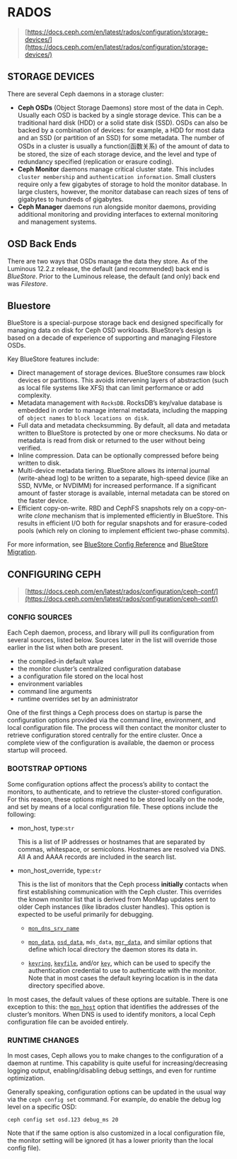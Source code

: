 # RADOS



> [https://docs.ceph.com/en/latest/rados/configuration/storage-devices/](https://docs.ceph.com/en/latest/rados/configuration/storage-devices/)



## STORAGE DEVICES

There are several Ceph daemons in a storage cluster:

- **Ceph OSDs** (Object Storage Daemons) store most of the data in Ceph. Usually each OSD is backed by a single storage device. This can be a traditional hard disk (HDD) or a solid state disk (SSD). OSDs can also be backed by a combination of devices: for example, a HDD for most data and an SSD (or partition of an SSD) for some metadata. The number of OSDs in a cluster is usually a function(函数关系) of the amount of data to be stored, the size of each storage device, and the level and type of redundancy specified (replication or erasure coding).
- **Ceph Monitor** daemons manage critical cluster state. This includes `cluster membership` and `authentication information`. Small clusters require only a few gigabytes of storage to hold the monitor database. In large clusters, however, the monitor database can reach sizes of tens of gigabytes to hundreds of gigabytes.
- **Ceph Manager** daemons run alongside monitor daemons, providing additional monitoring and providing interfaces to external monitoring and management systems.



## OSD Back Ends

There are two ways that OSDs manage the data they store. As of the Luminous 12.2.z release, the default (and recommended) back end is *BlueStore*. Prior to the Luminous release, the default (and only) back end was *Filestore*.



## Bluestore

BlueStore is a special-purpose storage back end designed specifically for managing data on disk for Ceph OSD workloads. BlueStore’s design is based on a decade of experience of supporting and managing Filestore OSDs.

Key BlueStore features include:

- Direct management of storage devices. BlueStore consumes raw block devices or partitions. This avoids intervening layers of abstraction (such as local file systems like XFS) that can limit performance or add complexity.
- Metadata management with `RocksDB`. RocksDB’s key/value database is embedded in order to manage internal metadata, including the mapping of` object names` to `block locations on disk`.
- Full data and metadata checksumming. By default, all data and metadata written to BlueStore is protected by one or more checksums. No data or metadata is read from disk or returned to the user without being verified.
- Inline compression. Data can be optionally compressed before being written to disk.
- Multi-device metadata tiering. BlueStore allows its internal journal (write-ahead log) to be written to a separate, high-speed device (like an SSD, NVMe, or NVDIMM) for increased performance. If a significant amount of faster storage is available, internal metadata can be stored on the faster device.
- Efficient copy-on-write. RBD and CephFS snapshots rely on a copy-on-write *clone* mechanism that is implemented efficiently in BlueStore. This results in efficient I/O both for regular snapshots and for erasure-coded pools (which rely on cloning to implement efficient two-phase commits).

For more information, see [BlueStore Config Reference](https://docs.ceph.com/en/latest/rados/configuration/bluestore-config-ref/) and [BlueStore Migration](https://docs.ceph.com/en/latest/rados/operations/bluestore-migration/).





## CONFIGURING CEPH

> [https://docs.ceph.com/en/latest/rados/configuration/ceph-conf/](https://docs.ceph.com/en/latest/rados/configuration/ceph-conf/)



### CONFIG SOURCES

Each Ceph daemon, process, and library will pull its configuration from several sources, listed below. Sources later in the list will override those earlier in the list when both are present.

- the compiled-in default value
- the monitor cluster’s centralized configuration database
- a configuration file stored on the local host
- environment variables
- command line arguments
- runtime overrides set by an administrator

One of the first things a Ceph process does on startup is parse the configuration options provided via the command line, environment, and local configuration file. The process will then contact the monitor cluster to retrieve configuration stored centrally for the entire cluster. Once a complete view of the configuration is available, the daemon or process startup will proceed.



### BOOTSTRAP OPTIONS

Some configuration options affect the process’s ability to contact the monitors, to authenticate, and to retrieve the cluster-stored configuration. For this reason, these options might need to be stored locally on the node, and set by means of a local configuration file. These options include the following:

- mon_host, type:`str`

  This is a list of IP addresses or hostnames that are separated by commas, whitespace, or semicolons. Hostnames are resolved via DNS. All A and AAAA records are included in the search list.

- mon_host_override, type:`str`

  This is the list of monitors that the Ceph process **initially** contacts when first establishing communication with the Ceph cluster. This overrides the known monitor list that is derived from MonMap updates sent to older Ceph instances (like librados cluster handles). This option is expected to be useful primarily for debugging.

  - [`mon_dns_srv_name`](https://docs.ceph.com/en/latest/rados/configuration/mon-lookup-dns/#confval-mon_dns_srv_name)

  - [`mon_data`](https://docs.ceph.com/en/latest/rados/configuration/mon-config-ref/#confval-mon_data), [`osd_data`](https://docs.ceph.com/en/latest/rados/configuration/osd-config-ref/#confval-osd_data), `mds_data`, [`mgr_data`](https://docs.ceph.com/en/latest/mgr/administrator/#confval-mgr_data), and similar options that define which local directory the daemon stores its data in.

  - [`keyring`](https://docs.ceph.com/en/latest/rados/configuration/auth-config-ref/#confval-keyring), [`keyfile`](https://docs.ceph.com/en/latest/rados/configuration/auth-config-ref/#confval-keyfile), and/or [`key`](https://docs.ceph.com/en/latest/rados/configuration/auth-config-ref/#confval-key), which can be used to specify the authentication credential to use to authenticate with the monitor. Note that in most cases the default keyring location is in the data directory specified above.

In most cases, the default values of these options are suitable. There is one exception to this: the [`mon_host`](https://docs.ceph.com/en/latest/rados/configuration/ceph-conf/#confval-mon_host) option that identifies the addresses of the cluster’s monitors. When DNS is used to identify monitors, a local Ceph configuration file can be avoided entirely.



### RUNTIME CHANGES

In most cases, Ceph allows you to make changes to the configuration of a daemon at runtime. This capability is quite useful for increasing/decreasing logging output, enabling/disabling debug settings, and even for runtime optimization.

Generally speaking, configuration options can be updated in the usual way via the `ceph config set` command. For example, do enable the debug log level on a specific OSD:

```
ceph config set osd.123 debug_ms 20
```

Note that if the same option is also customized in a local configuration file, the monitor setting will be ignored (it has a lower priority than the local config file).














